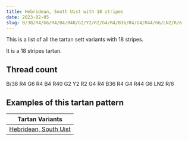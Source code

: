 ```yaml
---
title: Hebridean, South Uist with 18 stripes
date: 2023-02-05
slug: B/38/R4/G6/R4/B4/R40/G2/Y2/R2/G4/R4/B36/R4/G4/R44/G6/LN2/R/6
---
```

This is a list of all the tartan sett variants with 18 stripes.

It is a 18 stripes tartan.


## Thread count
B/38 R4 G6 R4 B4 R40 G2 Y2 R2 G4 R4 B36 R4 G4 R44 G6 LN2 R/6

## Examples of this tartan pattern

| Tartan Variants |
|---------------|
| [Hebridean, South Uist](/variants/b/38/r4/g6/r4/b4/r40/g2/y2/r2/g4/r4/b36/r4/g4/r44/g6/ln2/r/6-b304080-g008000-lne0e0e0-rc00000-yf0c000)||
